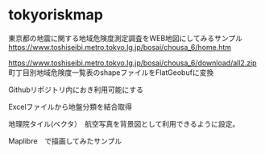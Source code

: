 # tokyoriskmap

東京都の地震に関する地域危険度測定調査をWEB地図にしてみるサンプル
https://www.toshiseibi.metro.tokyo.lg.jp/bosai/chousa_6/home.htm

https://www.toshiseibi.metro.tokyo.lg.jp/bosai/chousa_6/download/all2.zip
町丁目別地域危険度一覧表のshapeファイルをFlatGeobufに変換

Githubリポジトリ内におき利用可能にする


Excelファイルから地盤分類を結合取得

地理院タイル(ベクタ）　航空写真を背景図として利用できるように設定。

Maplibre　で描画してみたサンプル
